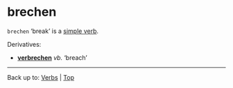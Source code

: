 # brechen

`brechen` ‘break’ is a [simple verb](../../simpleVerbs.md).

Derivatives:
- **[verbrechen](../../v/ve/verbrechen.md)** *vb.* ‘breach’

----

Back up to: [Verbs](../../index.md) | [Top](../../../index.md)
